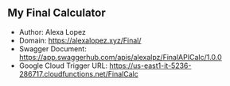 ## My Final Calculator
* Author: Alexa Lopez
* Domain: https://alexalopez.xyz/Final/
* Swagger Document: https://app.swaggerhub.com/apis/alexalpz/FinalAPICalc/1.0.0
* Google Cloud Trigger URL: https://us-east1-it-5236-286717.cloudfunctions.net/FinalCalc 
